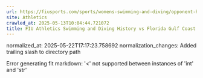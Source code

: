 ```yaml
---
url: https://fiusports.com/sports/womens-swimming-and-diving/opponent-history/florida-gulf-coast-university/19/
site: Athletics
crawled_at: 2025-05-13T10:04:44.721072
title: FIU Athletics Swimming and Diving History vs Florida Gulf Coast University
---
```

normalized_at: 2025-05-22T17:17:23.758692
normalization_changes: Added trailing slash to directory path

Error generating fit markdown: '<' not supported between instances of 'int' and 'str'